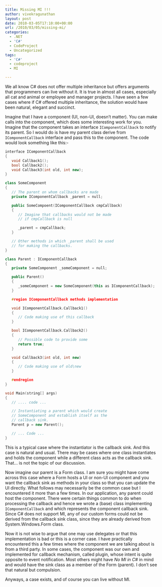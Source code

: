 ```yaml
---
title: Missing MI !!!
author: vivekragunathan
layout: post
date: 2010-03-05T17:10:00+00:00
url: /2010/03/05/missing-mi/
categories:
  - .NET
  - 'C#'
  - CodeProject
  - Uncategorized
tags:
  - 'C#'
  - codeproject
  - MI

---
```

We all know C# does not offer multiple inheritance but offers arguments that programmers can live without it. It is true in almost all cases, especially all cat and animal or employee and manager projects. I have seen a few cases where if C# offered multiple inheritance, the solution would have been natural, elegant and succinct.

Imagine that I have a component (UI, non-UI, doesn’t matter). You can make calls into the component, which does some interesting work for you. Imagine that the component takes an interface `IComponentCallback` to notify its parent. So I would do is have my parent class derive from `IComponentCallback` interface and pass this to the component. The code would look something like this:-

```cpp
interface IComponentCallback
{
   void Callback1();
   bool Callback2();
   void Callback3(int old, int new);
}

class SomeComponent
{
   // The parent on whom callbacks are made
   private IComponentCallback _parent = null;

   public SomeCompoent(IComponentCallback cmpCallback)
   {
      // Imagine that callbacks would not be made      
      // if cmpCallback is null

      _parent = cmpCallback;
   }

   // Other methods in which _parent shall be used
   // for making the callbacks.
}

class Parent : IComponentCallback
{
   private SomeComponent _someComponent = null;

   public Parent()
   {
      _someComponent = new SomeComponent(this as IComponentCallback);
   }

   #region IComponentCallback methods implementation

   void IComponentCallback.Callback1()
   {
      // Code making use of this callback
   }

   bool IComponentCallback.Callback2()
   {
      // Possible code to provide some    
      return true;
   }

   void Callback3(int old, int new)
   {
      // Code making use of old\new
   }

   #endregion
}

void Main(string[] args)
{
   // .... code ...

   // Instantiating a parent which would create
   // SomeComponent and establish itself as the
   // callback sink.
   Parent p = new Parent();

   // ... Code ...
}
```

This is a typical case where the instantiator is the callback sink. And this case is natural and usual. There may be cases where one class instantiates and holds the component while a different class acts as the callback sink. That… is not the topic of our discussion.

Now imagine our parent is a Form class. I am sure you might have come across this case where a Form hosts a UI or non-UI component and you want the callback sink as methods in your class so that you can update the UI directly. What follows may necessarily be the common case but I encountered it more than a few times. In our application, any parent could host the component. There were certain things common to do when processing the callback and hence we wrote a (base) class implementing `IComponentCallback` and which represents the component callback sink. Since C# does not support MI, any of our custom forms could not be derived from the callback sink class, since they are already derived from System.Windows.Form class.

Now it is not wise to argue that one may use delegates or that this implementation is bad or this is a corner case. I have practically encountered this a few times where the component we are talking about is from a third party. In some cases, the component was our own and implemented for callback mechanism, called plugin, whose intent is quite opposite to event notification. Most others might have _No MI in C#_ in mind and would have the sink class as a member of the Form (parent). I don’t see that natural but compulsion.

Anyways, a case exists, and of course you can live without MI.
